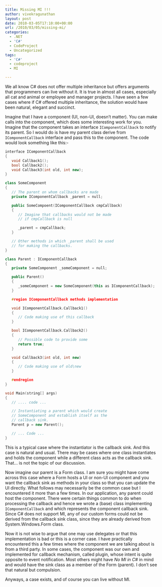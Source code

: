 ```yaml
---
title: Missing MI !!!
author: vivekragunathan
layout: post
date: 2010-03-05T17:10:00+00:00
url: /2010/03/05/missing-mi/
categories:
  - .NET
  - 'C#'
  - CodeProject
  - Uncategorized
tags:
  - 'C#'
  - codeproject
  - MI

---
```

We all know C# does not offer multiple inheritance but offers arguments that programmers can live without it. It is true in almost all cases, especially all cat and animal or employee and manager projects. I have seen a few cases where if C# offered multiple inheritance, the solution would have been natural, elegant and succinct.

Imagine that I have a component (UI, non-UI, doesn’t matter). You can make calls into the component, which does some interesting work for you. Imagine that the component takes an interface `IComponentCallback` to notify its parent. So I would do is have my parent class derive from `IComponentCallback` interface and pass this to the component. The code would look something like this:-

```cpp
interface IComponentCallback
{
   void Callback1();
   bool Callback2();
   void Callback3(int old, int new);
}

class SomeComponent
{
   // The parent on whom callbacks are made
   private IComponentCallback _parent = null;

   public SomeCompoent(IComponentCallback cmpCallback)
   {
      // Imagine that callbacks would not be made      
      // if cmpCallback is null

      _parent = cmpCallback;
   }

   // Other methods in which _parent shall be used
   // for making the callbacks.
}

class Parent : IComponentCallback
{
   private SomeComponent _someComponent = null;

   public Parent()
   {
      _someComponent = new SomeComponent(this as IComponentCallback);
   }

   #region IComponentCallback methods implementation

   void IComponentCallback.Callback1()
   {
      // Code making use of this callback
   }

   bool IComponentCallback.Callback2()
   {
      // Possible code to provide some    
      return true;
   }

   void Callback3(int old, int new)
   {
      // Code making use of old\new
   }

   #endregion
}

void Main(string[] args)
{
   // .... code ...

   // Instantiating a parent which would create
   // SomeComponent and establish itself as the
   // callback sink.
   Parent p = new Parent();

   // ... Code ...
}
```

This is a typical case where the instantiator is the callback sink. And this case is natural and usual. There may be cases where one class instantiates and holds the component while a different class acts as the callback sink. That… is not the topic of our discussion.

Now imagine our parent is a Form class. I am sure you might have come across this case where a Form hosts a UI or non-UI component and you want the callback sink as methods in your class so that you can update the UI directly. What follows may necessarily be the common case but I encountered it more than a few times. In our application, any parent could host the component. There were certain things common to do when processing the callback and hence we wrote a (base) class implementing `IComponentCallback` and which represents the component callback sink. Since C# does not support MI, any of our custom forms could not be derived from the callback sink class, since they are already derived from System.Windows.Form class.

Now it is not wise to argue that one may use delegates or that this implementation is bad or this is a corner case. I have practically encountered this a few times where the component we are talking about is from a third party. In some cases, the component was our own and implemented for callback mechanism, called plugin, whose intent is quite opposite to event notification. Most others might have _No MI in C#_ in mind and would have the sink class as a member of the Form (parent). I don’t see that natural but compulsion.

Anyways, a case exists, and of course you can live without MI.
